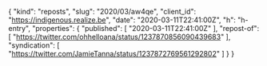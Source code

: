 {
  "kind": "reposts",
  "slug": "2020/03/aw4qe",
  "client_id": "https://indigenous.realize.be",
  "date": "2020-03-11T22:41:00Z",
  "h": "h-entry",
  "properties": {
    "published": [
      "2020-03-11T22:41:00Z"
    ],
    "repost-of": [
      "https://twitter.com/ohhelloana/status/1237870856090439683"
    ],
    "syndication": [
      "https://twitter.com/JamieTanna/status/1237872769561292802"
    ]
  }
}
